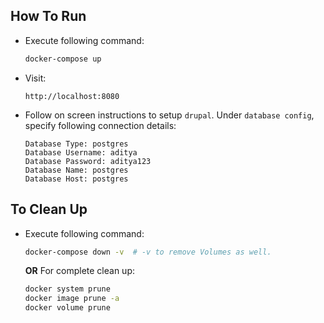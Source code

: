## How To Run
- Execute following command:
    ```sh
    docker-compose up
    ```
- Visit:
    ```
    http://localhost:8080
    ```
- Follow on screen instructions to setup `drupal`. Under `database config`, specify following connection details:
    ```
    Database Type: postgres
    Database Username: aditya
    Database Password: aditya123
    Database Name: postgres
    Database Host: postgres
    ```

## To Clean Up
- Execute following command:
    ```sh
    docker-compose down -v  # -v to remove Volumes as well.
    ```
    **OR** For complete clean up:
    ```sh
    docker system prune
    docker image prune -a
    docker volume prune
    ```
